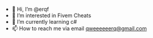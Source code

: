 - 👋 Hi, I’m @erqf
- 👀 I’m interested in Fivem Cheats
- 🌱 I’m currently learning c#
- 📫 How to reach me via email qweeeeeerq@gmail.com
<!---
srbanon/srbanon is a ✨ special ✨ repository because its `README.md` (this file) appears on your GitHub profile.
You can click the Preview link to take a look at your changes.
--->
